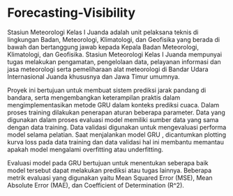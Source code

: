 # Forecasting-Visibility

Stasiun Meteorologi Kelas I Juanda adalah unit pelaksana teknis di lingkungan Badan, Meteorologi, Klimatologi, dan Geofisika yang berada di bawah dan bertanggung jawab kepada Kepala Badan Meteorologi,  Klimatologi, dan Geofisika. Stasiun Meteorologi Kelas I Juanda mempunyai tugas melakukan pengamatan,  pengelolaan data, pelayanan informasi dan  jasa meteorologi serta pemeliharaan alat meteorologi di Bandar Udara Internasional Juanda khususnya dan Jawa Timur  umumnya.

Proyek ini bertujuan untuk membuat sistem prediksi jarak pandang di bandara, serta mengembangkan keterampilan praktis dalam mengimplementasikan metode GRU dalam konteks prediksi cuaca. Dalam proses training dilakukan penerapan aturan beberapa parameter. Data yang digunakan dalam proses evaluasi model memiliki sumber data yang sama dengan data training. Data validasi digunakan untuk mengevaluasi performa model selama pelatian. Saat menjalankan model GRU , dicantumkan plotting kurva loss pada data training dan data validasi hal ini membantu memantau apakah model mengalami overfitting atau underfitting. 

Evaluasi model pada GRU bertujuan untuk menentukan seberapa baik model tersebut dapat melakukan prediksi atau tugas lainnya. Beberapa metrik evaluasi yang digunakan yaitu Mean Squared Error (MSE), Mean Absolute Error (MAE), dan Coefficient of Determination (R^2). 
